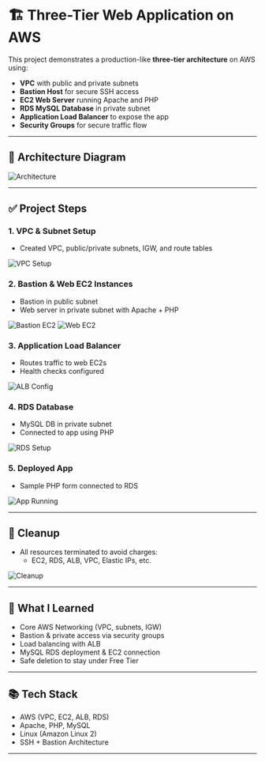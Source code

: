 # 🏗️ Three-Tier Web Application on AWS

This project demonstrates a production-like **three-tier architecture** on AWS using:

- **VPC** with public and private subnets
- **Bastion Host** for secure SSH access
- **EC2 Web Server** running Apache and PHP
- **RDS MySQL Database** in private subnet
- **Application Load Balancer** to expose the app
- **Security Groups** for secure traffic flow

---

## 📸 Architecture Diagram

![Architecture](images/vpc-setup.png)

---

## ✅ Project Steps

### 1. VPC & Subnet Setup
- Created VPC, public/private subnets, IGW, and route tables

![VPC Setup](images/vpc-setup.png)

### 2. Bastion & Web EC2 Instances
- Bastion in public subnet
- Web server in private subnet with Apache + PHP

![Bastion EC2](images/ec2-bastion.png)
![Web EC2](images/ec2-web-server.png)

### 3. Application Load Balancer
- Routes traffic to web EC2s
- Health checks configured

![ALB Config](images/alb-config.png)

### 4. RDS Database
- MySQL DB in private subnet
- Connected to app using PHP

![RDS Setup](images/rds-setup.png)

### 5. Deployed App
- Sample PHP form connected to RDS

![App Running](images/app-running.png)

---

## 🧹 Cleanup

- All resources terminated to avoid charges:
  - EC2, RDS, ALB, VPC, Elastic IPs, etc.

![Cleanup](images/cleanup-confirmation.png)

---

## 🧠 What I Learned

- Core AWS Networking (VPC, subnets, IGW)
- Bastion & private access via security groups
- Load balancing with ALB
- MySQL RDS deployment & EC2 connection
- Safe deletion to stay under Free Tier

---

## 📚 Tech Stack

- AWS (VPC, EC2, ALB, RDS)
- Apache, PHP, MySQL
- Linux (Amazon Linux 2)
- SSH + Bastion Architecture

---


